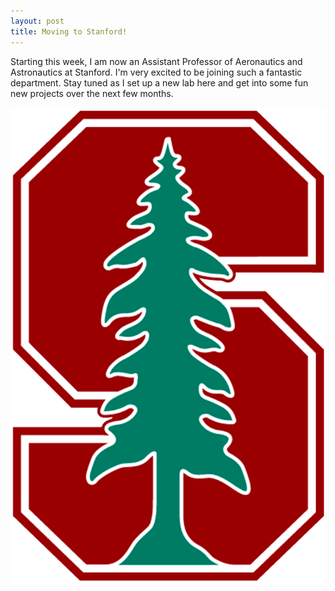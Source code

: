 ```yaml
---
layout: post
title: Moving to Stanford!
---
```


Starting this week, I am now an Assistant Professor of Aeronautics and Astronautics at Stanford. I'm very excited to be joining such a fantastic department. Stay tuned as I set up a new lab here and get into some fun new projects over the next few months.

![Stanford University](/img/stanford-logo.png)
